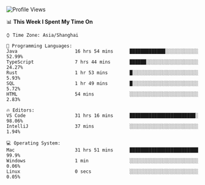 <!--START_SECTION:waka-->
![Profile Views](http://img.shields.io/badge/Profile%20Views-4-blue)

📊 **This Week I Spent My Time On** 

```text
⌚︎ Time Zone: Asia/Shanghai

💬 Programming Languages: 
Java                     16 hrs 54 mins      █████████████░░░░░░░░░░░░   52.99% 
TypeScript               7 hrs 44 mins       ██████░░░░░░░░░░░░░░░░░░░   24.27% 
Rust                     1 hr 53 mins        █░░░░░░░░░░░░░░░░░░░░░░░░   5.93% 
SQL                      1 hr 49 mins        █░░░░░░░░░░░░░░░░░░░░░░░░   5.72% 
HTML                     54 mins             ░░░░░░░░░░░░░░░░░░░░░░░░░   2.83%

🔥 Editors: 
VS Code                  31 hrs 16 mins      ████████████████████████░   98.06% 
IntelliJ                 37 mins             ░░░░░░░░░░░░░░░░░░░░░░░░░   1.94%

💻 Operating System: 
Mac                      31 hrs 51 mins      █████████████████████████   99.9% 
Windows                  1 min               ░░░░░░░░░░░░░░░░░░░░░░░░░   0.06% 
Linux                    0 secs              ░░░░░░░░░░░░░░░░░░░░░░░░░   0.05%

```


<!--END_SECTION:waka-->
